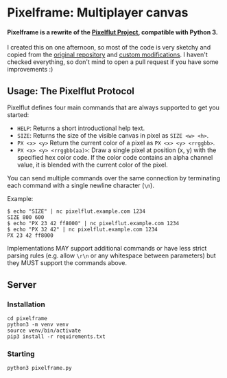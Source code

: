 # Pixelframe: Multiplayer canvas

#### Pixelframe is a rewrite of the [Pixelflut Project](https://github.com/defnull/pixelflut), compatible with Python 3.

I created this on one afternoon, so most of the code is very sketchy and copied from the [original repository](https://github.com/defnull/pixelflut) and [custom modifications](https://git.leon.wtf/leon/pixelflut). I haven't checked everything, so don't mind to open a pull request if you have some improvements :)

## Usage: The Pixelflut Protocol

Pixelflut defines four main commands that are always supported to get you started:

* `HELP`: Returns a short introductional help text.
* `SIZE`: Returns the size of the visible canvas in pixel as `SIZE <w> <h>`.
* `PX <x> <y>` Return the current color of a pixel as `PX <x> <y> <rrggbb>`.
* `PX <x> <y> <rrggbb(aa)>`: Draw a single pixel at position (x, y) with the specified hex color code.
  If the color code contains an alpha channel value, it is blended with the current color of the pixel.

You can send multiple commands over the same connection by terminating each command with a single newline character (`\n`).

Example:

    $ echo "SIZE" | nc pixelflut.example.com 1234
    SIZE 800 600
    $ echo "PX 23 42 ff8000" | nc pixelflut.example.com 1234
    $ echo "PX 32 42" | nc pixelflut.example.com 1234
    PX 23 42 ff8000

Implementations MAY support additional commands or have less strict parsing rules (e.g. allow `\r\n` or any whitespace between parameters) but they MUST support the commands above.


## Server
### Installation

```shell
cd pixelframe
python3 -m venv venv
source venv/bin/activate
pip3 install -r requirements.txt
```

### Starting

```shell
python3 pixelframe.py
```